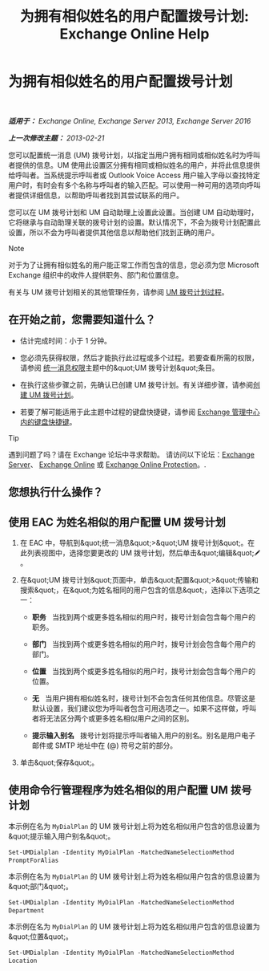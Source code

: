﻿---
title: '为拥有相似姓名的用户配置拨号计划: Exchange Online Help'
TOCTitle: 为拥有相似姓名的用户配置拨号计划
ms:assetid: 14783f45-95f5-49de-8215-0a3aef7dc034
ms:mtpsurl: https://technet.microsoft.com/zh-cn/library/Bb266943(v=EXCHG.150)
ms:contentKeyID: 51408197
ms.date: 05/23/2018
mtps_version: v=EXCHG.150
ms.translationtype: MT
---

# 为拥有相似姓名的用户配置拨号计划

 

_**适用于：** Exchange Online, Exchange Server 2013, Exchange Server 2016_

_**上一次修改主题：** 2013-02-21_

您可以配置统一消息 (UM) 拨号计划，以指定当用户拥有相同或相似姓名时为呼叫者提供的信息。UM 使用此设置区分拥有相同或相似姓名的用户，并将此信息提供给呼叫者。当系统提示呼叫者或 Outlook Voice Access 用户输入字母以查找特定用户时，有时会有多个名称与呼叫者的输入匹配。可以使用一种可用的选项向呼叫者提供详细信息，以帮助呼叫者找到其尝试联系的用户。

您可以在 UM 拨号计划和 UM 自动助理上设置此设置。当创建 UM 自动助理时，它将继承与自动助理关联的拨号计划的设置。默认情况下，不会为拨号计划配置此设置，所以不会为呼叫者提供其他信息以帮助他们找到正确的用户。

> [!NOTE]
> 对于为了让拥有相似姓名的用户能正常工作而包含的信息，您必须为您 Microsoft Exchange 组织中的收件人提供职务、部门和位置信息。


有关与 UM 拨号计划相关的其他管理任务，请参阅 [UM 拨号计划过程](um-dial-plan-procedures-exchange-2013-help.md)。

## 在开始之前，您需要知道什么？

  - 估计完成时间：小于 1 分钟。

  - 您必须先获得权限，然后才能执行此过程或多个过程。若要查看所需的权限，请参阅 [统一消息权限](unified-messaging-permissions-exchange-2013-help.md)主题中的\&quot;UM 拨号计划\&quot;条目。

  - 在执行这些步骤之前，先确认已创建 UM 拨号计划。有关详细步骤，请参阅[创建 UM 拨号计划](create-a-um-dial-plan-exchange-2013-help.md)。

  - 若要了解可能适用于此主题中过程的键盘快捷键，请参阅 [Exchange 管理中心内的键盘快捷键](keyboard-shortcuts-in-the-exchange-admin-center-exchange-online-protection-help.md)。

> [!tip]
> 遇到问题了吗？请在 Exchange 论坛中寻求帮助。 请访问以下论坛：<a href="https://go.microsoft.com/fwlink/p/?linkid=60612">Exchange Server</a>、 <a href="https://go.microsoft.com/fwlink/p/?linkid=267542">Exchange Online</a> 或 <a href="https://go.microsoft.com/fwlink/p/?linkid=285351">Exchange Online Protection</a>。.


## 您想执行什么操作？

## 使用 EAC 为姓名相似的用户配置 UM 拨号计划

1.  在 EAC 中，导航到\&quot;统一消息\&quot;\>\&quot;UM 拨号计划\&quot;。在此列表视图中，选择您要更改的 UM 拨号计划，然后单击\&quot;编辑\&quot;![编辑图标](images/Bb124582.6f53ccb2-1f13-4c02-bea0-30690e6ea71d(EXCHG.150).gif "编辑图标")。

2.  在\&quot;UM 拨号计划\&quot;页面中，单击\&quot;配置\&quot;\>\&quot;传输和搜索\&quot;，在\&quot;为姓名相同的用户包含的信息\&quot;，选择以下选项之一：
    
      - **职务**   当找到两个或更多姓名相似的用户时，拨号计划会包含每个用户的职务。
    
      - **部门**   当找到两个或更多姓名相似的用户时，拨号计划会包含每个用户的部门。
    
      - **位置**   当找到两个或更多姓名相似的用户时，拨号计划会包含每个用户的位置。
    
      - **无**   当用户拥有相似姓名时，拨号计划不会包含任何其他信息。尽管这是默认设置，我们建议您为呼叫者包含可用选项之一。如果不这样做，呼叫者将无法区分两个或更多姓名相似用户之间的区别。
    
      - **提示输入别名**   拨号计划将提示呼叫者输入用户的别名。别名是用户电子邮件或 SMTP 地址中在 (@) 符号之前的部分。

3.  单击\&quot;保存\&quot;。

## 使用命令行管理程序为姓名相似的用户配置 UM 拨号计划

本示例在名为 `MyDialPlan` 的 UM 拨号计划上将为姓名相似用户包含的信息设置为\&quot;提示输入用户别名\&quot;。

    Set-UMDialplan -Identity MyDialPlan -MatchedNameSelectionMethod PromptForAlias

本示例在名为 `MyDialPlan` 的 UM 拨号计划上将为姓名相似用户包含的信息设置为\&quot;部门\&quot;。

    Set-UMDialplan -Identity MyDialPlan -MatchedNameSelectionMethod Department

本示例在名为 `MyDialPlan` 的 UM 拨号计划上将为姓名相似用户包含的信息设置为\&quot;位置\&quot;。

    Set-UMDialplan -Identity MyDialPlan -MatchedNameSelectionMethod Location

